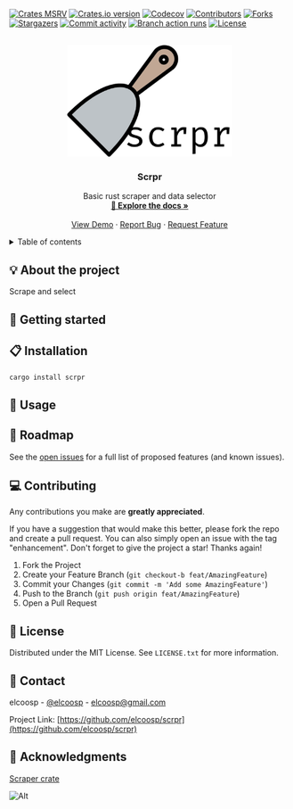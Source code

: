 <a id="readme-top"></a>
<!-- PROJECT SHIELDS -->
[![Crates MSRV][crates-msrv-shield]][crates-msrv-url]
[![Crates.io version][crates-io-version-shield]][crates-io-version-url]
[![Codecov][codecov-shield]][codecov-url]
[![Contributors][contributors-shield]][contributors-url]
[![Forks][forks-shield]][forks-url]
[![Stargazers][stargazers-shield]][stargazers-url]
[![Commit activity][commit-activity-shield]][commit-activity-url]
[![Branch action runs][branch-action-runs-shield]][branch-action-runs-url]
[![License][license-shield]][license-url]

<!-- PROJECT LOGO -->
<br />
<div align="center">
  <a href="https://github.com/elcoosp/scrpr">
    <img src="https://raw.githubusercontent.com/elcoosp/scrpr/HEAD/images/logo.png" style="max-height: 200px; object-fit: contain;" alt="Logo">
  </a>
  <h3 align="center">Scrpr</h3>
  
  <p align="center">
    Basic rust scraper and data selector
    <br />
    <a href="https://github.com/elcoosp/scrpr"><strong>📖 Explore the docs »</strong></a>
    <br />
    <br />
    <a href="https://github.com/elcoosp/scrpr">View Demo</a>
    ·
    <a href="https://github.com/elcoosp/scrpr/issues/new?labels=bug&template=-bug-report--from-readme.md">Report Bug</a>
    ·
    <a href="https://github.com/elcoosp/scrpr/issues/new?labels=enhancement&template=feature-request---from-readme.md">Request Feature</a>
  </p>
</div>

<!-- TABLE OF CONTENTS -->
<details>
  <summary>Table of contents</summary>
  <ol>
   <li><a href="#about-the-project">💡 About the project</a></li>
   <li><a href="#getting-started">🎉 Getting started</a></li>
   <li><a href="#installation">📋 Installation</a></li>
   <li><a href="#usage">🔧 Usage</a></li>
   <li><a href="#roadmap">🚀 Roadmap</a></li>
   <li><a href="#contributing">💻 Contributing</a></li>
   <li><a href="#license">📄 License</a></li>
   <li><a href="#contact">📨 Contact</a></li>
   <li><a href="#acknowledgments">👏 Acknowledgments</a></li>
  </ol>
</details>

## 💡 About the project

Scrape and select

## 🎉 Getting started

## 📋 Installation

```cargo install scrpr```

## 🔧 Usage

## 🚀 Roadmap

See the [open issues](https://github.com/elcoosp/scrpr/issues) for a full list of proposed features (and known issues).

## 💻 Contributing

Any contributions you make are **greatly appreciated**.

If you have a suggestion that would make this better, please fork the repo and create a pull request. You can also simply open an issue with the tag "enhancement".
Don't forget to give the project a star! Thanks again!

1. Fork the Project
2. Create your Feature Branch (`git checkout-b feat/AmazingFeature`)
3. Commit your Changes (`git commit -m 'Add some AmazingFeature'`)
4. Push to the Branch (`git push origin feat/AmazingFeature`)
5. Open a Pull Request

## 📄 License

Distributed under the MIT License. See `LICENSE.txt` for more information.

## 📨 Contact

elcoosp - [@elcoosp](https://twitter.com/elcoosp) - [elcoosp@gmail.com](elcoosp@gmail.com)

Project Link: [https://github.com/elcoosp/scrpr](https://github.com/elcoosp/scrpr)

## 👏 Acknowledgments

[Scraper crate](https://docs.rs/scraper/0.21.0/scraper/)

<!--MARKDOWN LINKS & IMAGES-- >
<!--https://www.markdownguide.org/basic-syntax/#reference-style-links -->
![Alt](https://repobeats.axiom.co/api/embed/60664cec3ecf2933bc6c9067f78822346f013fba.svg "Repobeats analytics image")

[crates-msrv-shield]: https://img.shields.io/crates/msrv/scrpr.svg?style=for-the-badge
[crates-msrv-url]: https://crates.io/crates/scrpr
[crates-io-version-shield]: https://img.shields.io/crates/v/scrpr.svg?style=for-the-badge
[crates-io-version-url]: https://crates.io/crates/scrpr
[codecov-shield]: https://img.shields.io/codecov/c/github/elcoosp/scrpr/main.svg?style=for-the-badge
[codecov-url]: https://codecov.io/github/elcoosp/scrpr/tree/main
[contributors-shield]: https://img.shields.io/github/contributors/elcoosp/scrpr.svg?style=for-the-badge
[contributors-url]: https://github.com/elcoosp/scrpr/graphs/contributors
[forks-shield]: https://img.shields.io/github/forks/elcoosp/scrpr.svg?style=for-the-badge
[forks-url]: https://github.com/elcoosp/scrpr/network/members
[stargazers-shield]: https://img.shields.io/github/stars/elcoosp/scrpr.svg?style=for-the-badge
[stargazers-url]: https://github.com/elcoosp/scrpr/stargazers
[commit-activity-shield]: https://img.shields.io/github/commit-activity/w/elcoosp/scrpr.svg?style=for-the-badge
[commit-activity-url]: https://github.com/elcoosp/scrpr/commits
[branch-action-runs-shield]: https://img.shields.io/github/check-runs/elcoosp/scrpr/main.svg?style=for-the-badge
[branch-action-runs-url]: https://github.com/elcoosp/scrpr/actions?query=branch%3Amain
[license-shield]: https://img.shields.io/github/license/elcoosp/scrpr.svg?style=for-the-badge
[license-url]: https://github.com/elcoosp/scrpr/blob/master/LICENSE.txt
